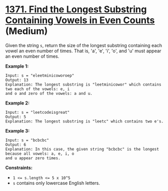 # [1371. Find the Longest Substring Containing Vowels in Even Counts][link] (Medium)

[link]: https://leetcode.cn/problems/find-the-longest-substring-containing-vowels-in-even-counts/

Given the string `s`, return the size of the longest substring containing each vowel an even number
of times. That is, 'a', 'e', 'i', 'o', and 'u' must appear an even number of times.

**Example 1:**

```
Input: s = "eleetminicoworoep"
Output: 13
Explanation: The longest substring is "leetminicowor" which contains two each of the vowels: e, i
and o and zero of the vowels: a and u.
```

**Example 2:**

```
Input: s = "leetcodeisgreat"
Output: 5
Explanation: The longest substring is "leetc" which contains two e's.
```

**Example 3:**

```
Input: s = "bcbcbc"
Output: 6
Explanation: In this case, the given string "bcbcbc" is the longest because all vowels: a, e, i, o
and u appear zero times.
```

**Constraints:**

- `1 <= s.length <= 5 x 10^5`
- `s` contains only lowercase English letters.

